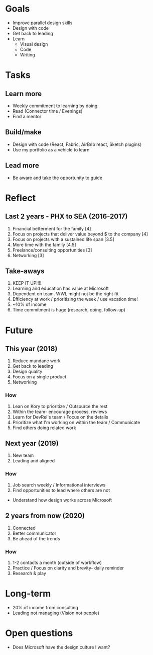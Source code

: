 # Goals
- Improve parallel design skills
- Design with code
- Get back to leading
- Learn
  - Visual design
  - Code
  - Writing


# Tasks
## Learn more
- Weekly commitment to learning by doing
- Read (Connector time / Evenings)
- Find a mentor

## Build/make
- Design with code (React, Fabric, AirBnb react, Sketch plugins)
- Use my portfolio as a vehicle to learn

## Lead more
- Be aware and take the opportunity to guide


# Reflect
## Last 2 years - PHX to SEA  (2016-2017)
1. Financial betterment for the family [4]
2. Focus on projects that deliver value beyond $ to the company [4]
3. Focus on projects with a sustained life span [3.5]
4. More time with the family [4.5]
5. Freelance/consulting opportunities [3]
6. Networking [3]

## Take-aways
1. KEEP IT UP!!!!
2. Learning and education has value at Microsoft
3. Dependent on team. WWL might not be the right fit
4. Efficiency at work / prioritizing the week / use vacation time!
5. ~10% of income
6. Time commitment is huge (research, doing, follow-up)


# Future
## This year (2018)
1. Reduce mundane work
2. Get back to leading
3. Design quality
4. Focus on a single product
5. Networking
### How
1. Lean on Kory to prioritize / Outsource the rest
2. Within the team- encourage process, reviews
3. Learn for DevRel's team / Focus on the details
4. Prioritize what I'm working on within the team / Communicate
5. Find others doing related work

## Next year (2019)
1. New team
2. Leading and aligned 
### How
1. Job search weekly / Informational interviews
2. Find opportunities to lead where others are not
  - Understand how design works across Microsoft

## 2 years from now (2020)
1. Connected
2. Better communicator
3. Be ahead of the trends
### How
1. 1-2 contacts a month (outside of workflow)
2. Practice / Focus on clarity and brevity- daily reminder
3. Research & play


# Long-term
- 20% of income from consulting
- Leading not managing (Vision not people)


# Open questions
- Does Microsoft have the design culture I want?
